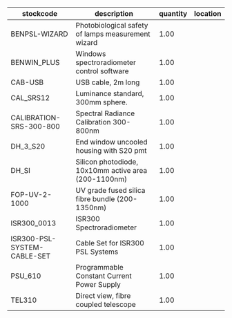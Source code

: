 |stockcode|description|quantity|location|
|---------|-----------|--------|--------|
|BENPSL-WIZARD|Photobiological safety of lamps measurement wizard|1.00||
|BENWIN_PLUS|Windows spectroradiometer control software|1.00||
|CAB-USB|USB cable,  2m long|1.00||
|CAL_SRS12|Luminance standard, 300mm sphere.|1.00||
|CALIBRATION-SRS-300-800|Spectral Radiance Calibration 300-800nm|1.00||
|DH_3_S20|End window uncooled housing with S20 pmt|1.00||
|DH_SI|Silicon photodiode, 10x10mm active area (200-1100nm)|1.00||
|FOP-UV-2-1000|UV grade fused silica fibre bundle (200-1350nm)|1.00||
|ISR300_0013|ISR300 Spectroradiometer|1.00||
|ISR300-PSL-SYSTEM-CABLE-SET|Cable Set for ISR300 PSL Systems|1.00||
|PSU_610|Programmable Constant Current Power Supply|1.00||
|TEL310|Direct view, fibre coupled telescope|1.00||
